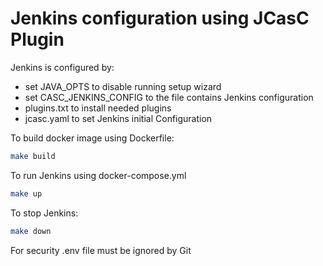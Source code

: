 # Jenkins configuration using JCasC Plugin

Jenkins is configured by:
- set JAVA_OPTS to disable running setup wizard
- set CASC_JENKINS_CONFIG to the file contains Jenkins configuration
- plugins.txt to install needed plugins
- jcasc.yaml to set Jenkins initial Configuration

To build docker image using Dockerfile:
```sh
make build
```

To run Jenkins using docker-compose.yml
```sh
make up
```

To stop Jenkins:
```sh
make down
```

For security .env file must be ignored by Git